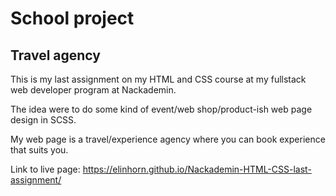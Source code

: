 # School project

## Travel agency 

This is my last assignment on my HTML and CSS course at my fullstack web developer program at Nackademin. 

The idea were to do some kind of event/web shop/product-ish web page design in SCSS. 

My web page is a travel/experience agency where you can book experience that suits you. 


Link to live page: https://elinhorn.github.io/Nackademin-HTML-CSS-last-assignment/
